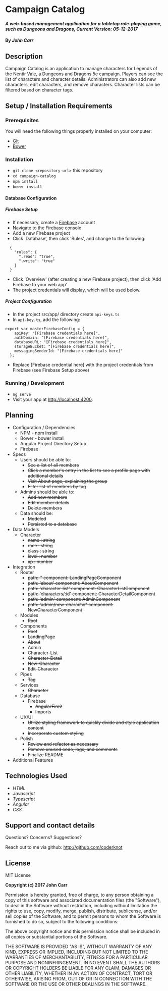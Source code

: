 # Campaign Catalog

#### _A web-based management application for a tabletop role-playing game, such as Dungeons and Dragons, Current Version: 05-12-2017_

#### By _**John Carr**_

## Description
Campaign Catalog is an application to manage characters for Legends of the Nentir Vale, a Dungeons and Dragons 5e campaign. Players can see the list of characters and character details. Administrators can also add new characters, edit characters, and remove characters. Character lists can be filtered based on character tags.

## Setup / Installation Requirements

### Prerequisites

You will need the following things properly installed on your computer:

* [Git](https://git-scm.com/)
* [Bower](https://bower.io/)

### Installation

* `git clone <repository-url>` this repository
* `cd campaign-catalog`
* `npm install`
* `bower install`

#### Database Configuration

##### Firebase Setup
* If necessary, create a [Firebase](https://firebase.google.com/) account
* Navigate to the Firebase console
* Add a new Firebase project
* Click 'Database', then click 'Rules', and change to the following:
```
  {
    "rules": {
      ".read": "true",
      ".write": "true"
    }
  }
```
* Click 'Overview' (after creating a new Firebase project), then click 'Add Firebase to your web app'
* The project credentials will display, which will be used below.

##### Project Configuration
* In the project src/app/ directory create `api-keys.ts`
* In `api-key.ts`, add the following:
```
export var masterFirebaseConfig = {
    apiKey: "[Firebase credentials here]",
    authDomain: "[Firebase credentials here]",
    databaseURL: "[Firebase credentials here]",
    storageBucket: "[Firebase credentials here]",
    messagingSenderId: "[Firebase credentials here]"
  };
```
* Replace [Firebase credential here] with the project credentials from Firebase (see Firebase Setup above)

### Running / Development

* `ng serve`
* Visit your app at [http://localhost:4200](http://localhost:4200).

## Planning

  * Configuration / Dependencies
    * NPM - npm install
    * Bower - bower install
    * Angular Project Directory Setup
    * Firebase
  * Specs
    * Users should be able to:
      * ~~See a list of all members~~
      * ~~Click a member's entry in the list to see a profile page with additional details~~
      * ~~Visit About page, explaining the group~~
      * ~~Filter list of members by tag~~
    * Admins should be able to:
      * ~~Add new members~~
      * ~~Edit member details~~
      * ~~Delete members~~
    * Data should be:
      * ~~Modeled~~
      * ~~Persisted to a database~~
  * Data Models
    * Character
      * ~~name : string~~
      * ~~race : string~~
      * ~~class : string~~
      * ~~level : number~~
      * ~~xp : number~~
  * Integration
    * Router
      * ~~path: '' component: LandingPageComponent~~
      * ~~path: 'about' component: AboutComponent~~
      * ~~path: 'character-list' component: CharacterListComponent~~
      * ~~path: 'characters/:id' component: CharacterDetailComponent~~
      * ~~path: 'admin' component: AdminComponent~~
      * ~~path: 'admin/new-character' component: NewCharacterComponent~~
    * Modules
      * ~~Root~~
    * Components
      * ~~Root~~
      * ~~LandingPage~~
      * ~~About~~
      * Admin
      * ~~Character-List~~
      * ~~Character-Detail~~
      * ~~New-Character~~
      * ~~Edit-Character~~
    * Pipes
      * ~~Tag~~
    * Services
      * ~~Character~~
    * Database
      * Firebase
        * ~~AngularFire2~~
        * ~~Imports~~
    * UX/UI
      * ~~Utilize styling framework to quickly divide and style application content~~
      * ~~Incorporate custom styling~~
    * Polish
      * ~~Review and refactor as necessary~~
      * ~~Remove unused code, logs, and comments~~
      * ~~Finalize README~~
  * Additional Features

## Technologies Used
* _HTML_
* _Javascript_
* _Typescript_
* _Angular_
* _CSS_

## Support and contact details
Questions? Concerns? Suggestions?

Reach out to me via github:
<http://github.com/coderknot>

## License

MIT License

__Copyright (c) 2017 John Carr__

Permission is hereby granted, free of charge, to any person obtaining a copy of this software and associated documentation files (the "Software"), to deal in the Software without restriction, including without limitation the rights to use, copy, modify, merge, publish, distribute, sublicense, and/or sell copies of the Software, and to permit persons to whom the Software is furnished to do so, subject to the following conditions:

The above copyright notice and this permission notice shall be included in all copies or substantial portions of the Software.

THE SOFTWARE IS PROVIDED "AS IS", WITHOUT WARRANTY OF ANY KIND, EXPRESS OR IMPLIED, INCLUDING BUT NOT LIMITED TO THE WARRANTIES OF MERCHANTABILITY, FITNESS FOR A PARTICULAR PURPOSE AND NONINFRINGEMENT. IN NO EVENT SHALL THE AUTHORS OR COPYRIGHT HOLDERS BE LIABLE FOR ANY CLAIM, DAMAGES OR OTHER LIABILITY, WHETHER IN AN ACTION OF CONTRACT, TORT OR OTHERWISE, ARISING FROM, OUT OF OR IN CONNECTION WITH THE SOFTWARE OR THE USE OR OTHER DEALINGS IN THE SOFTWARE.
